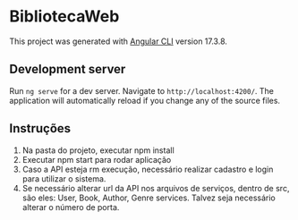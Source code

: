 # BibliotecaWeb

This project was generated with [Angular CLI](https://github.com/angular/angular-cli) version 17.3.8.

## Development server

Run `ng serve` for a dev server. Navigate to `http://localhost:4200/`. The application will automatically reload if you change any of the source files.

## Instruções 

1) Na pasta do projeto, executar npm install
2) Executar npm start para rodar aplicação
3) Caso a API esteja rm execução, necessário realizar cadastro e login para utilizar o sistema.
4) Se necessário alterar url da API nos arquivos de serviços, dentro de src, são eles: User, Book, Author, Genre services. Talvez seja necessário alterar o número de porta.


